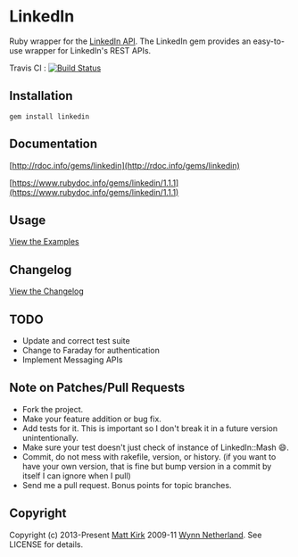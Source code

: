 # LinkedIn

Ruby wrapper for the [LinkedIn API](http://developer.linkedin.com). The LinkedIn gem provides an easy-to-use wrapper for LinkedIn's REST APIs.

Travis CI : [![Build Status](https://secure.travis-ci.org/hexgnu/linkedin.png)](http://travis-ci.org/hexgnu/linkedin)

## Installation

    gem install linkedin

## Documentation

[http://rdoc.info/gems/linkedin](http://rdoc.info/gems/linkedin)

[https://www.rubydoc.info/gems/linkedin/1.1.1](https://www.rubydoc.info/gems/linkedin/1.1.1)


## Usage

[View the Examples](EXAMPLES.md)

## Changelog

[View the Changelog](CHANGELOG.md)

## TODO

* Update and correct test suite
* Change to Faraday for authentication
* Implement Messaging APIs

## Note on Patches/Pull Requests

* Fork the project.
* Make your feature addition or bug fix.
* Add tests for it. This is important so I don't break it in a
  future version unintentionally.
* Make sure your test doesn't just check of instance of LinkedIn::Mash :smile:.
* Commit, do not mess with rakefile, version, or history.
  (if you want to have your own version, that is fine but
   bump version in a commit by itself I can ignore when I pull)
* Send me a pull request. Bonus points for topic branches.

## Copyright

Copyright (c) 2013-Present [Matt Kirk](http://matthewkirk.com) 2009-11 [Wynn Netherland](http://wynnnetherland.com). See LICENSE for details.
